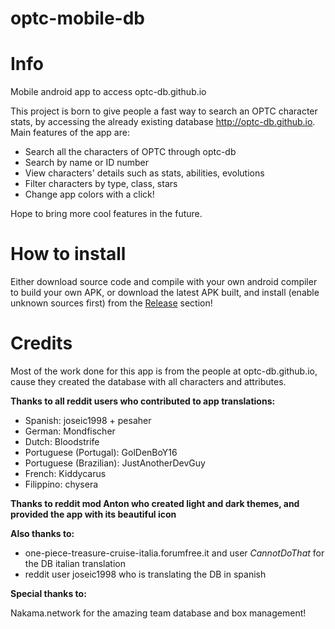 # optc-mobile-db
# Info
Mobile android app to access optc-db.github.io

This project is born to give people a fast way to search an OPTC character stats, by accessing the already existing database http://optc-db.github.io.
Main features of the app are:

* Search all the characters of OPTC through optc-db
* Search by name or ID number
* View characters' details such as stats, abilities, evolutions
* Filter characters by type, class, stars
* Change app colors with a click!

Hope to bring more cool features in the future.

# How to install
Either download source code and compile with your own android compiler to build your own APK, or download the latest APK built, and install (enable unknown sources first) from the [Release](https://github.com/paolo-optc/optc-mobile-db/releases/) section!

# Credits

Most of the work done for this app is from the people at optc-db.github.io, cause they created the database with all characters and attributes.

**Thanks to all reddit users who contributed to app translations:**

* Spanish: joseic1998 + pesaher
* German: Mondfischer
* Dutch: Bloodstrife
* Portuguese (Portugal): GolDenBoY16
* Portuguese (Brazilian): JustAnotherDevGuy
* French: Kiddycarus
* Filippino: chysera

**Thanks to reddit mod Anton who created light and dark themes, and provided the app with its beautiful icon**

**Also thanks to:**

* one-piece-treasure-cruise-italia.forumfree.it and user _CannotDoThat_ for the DB italian translation
* reddit user joseic1998 who is translating the DB in spanish

**Special thanks to:**

Nakama.network for the amazing team database and box management!